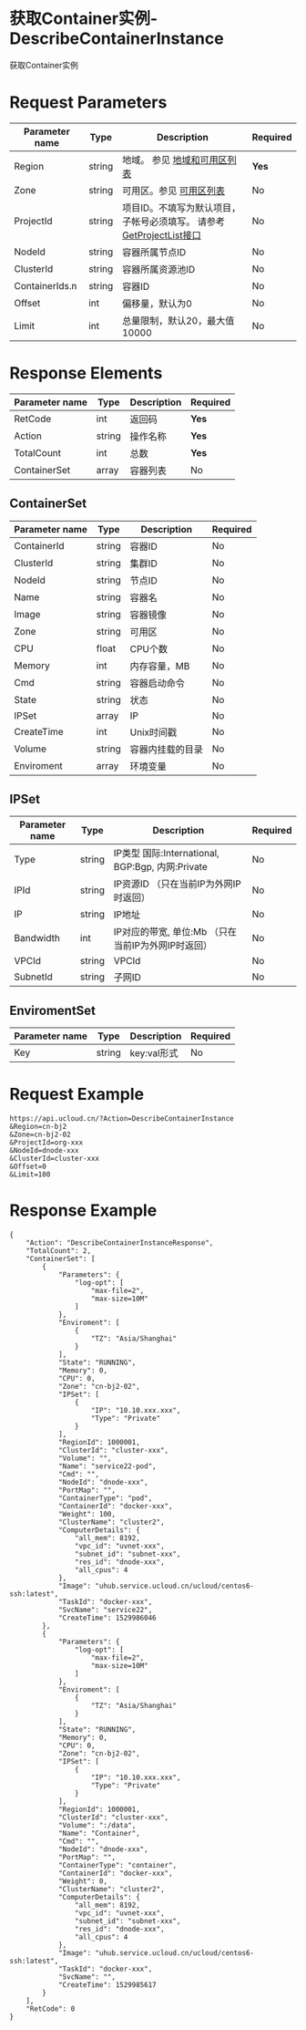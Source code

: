# 获取Container实例-DescribeContainerInstance

获取Container实例

# Request Parameters
|Parameter name|Type|Description|Required|
|---|---|---|---|
|Region|string|地域。 参见 [地域和可用区列表](api/summary/regionlist)|**Yes**|
|Zone|string|可用区。参见 [可用区列表](api/summary/regionlist)|No|
|ProjectId|string|项目ID。不填写为默认项目，子帐号必须填写。 请参考[GetProjectList接口](api/summary/get_project_list)|No|
|NodeId|string|容器所属节点ID|No|
|ClusterId|string|容器所属资源池ID|No|
|ContainerIds.n|string|容器ID|No|
|Offset|int|偏移量，默认为0|No|
|Limit|int|总量限制，默认20，最大值10000|No|

# Response Elements
|Parameter name|Type|Description|Required|
|---|---|---|---|
|RetCode|int|返回码|**Yes**|
|Action|string|操作名称|**Yes**|
|TotalCount|int|总数|**Yes**|
|ContainerSet|array|容器列表|No|

## ContainerSet
|Parameter name|Type|Description|Required|
|---|---|---|---|
|ContainerId|string|容器ID|No|
|ClusterId|string|集群ID|No|
|NodeId|string|节点ID|No|
|Name|string|容器名|No|
|Image|string|容器镜像|No|
|Zone|string|可用区|No|
|CPU|float|CPU个数|No|
|Memory|int|内存容量，MB|No|
|Cmd|string|容器启动命令|No|
|State|string|状态|No|
|IPSet|array|IP|No|
|CreateTime|int|Unix时间戳|No|
|Volume|string|容器内挂载的目录|No|
|Enviroment|array|环境变量|No|

## IPSet
|Parameter name|Type|Description|Required|
|---|---|---|---|
|Type|string|IP类型  国际:International, BGP:Bgp, 内网:Private|No|
|IPId|string|IP资源ID  （只在当前IP为外网IP时返回）|No|
|IP|string|IP地址|No|
|Bandwidth|int|IP对应的带宽, 单位:Mb （只在当前IP为外网IP时返回）|No|
|VPCId|string|VPCId|No|
|SubnetId|string|子网ID|No|

## EnviromentSet
|Parameter name|Type|Description|Required|
|---|---|---|---|
|Key|string|key:val形式|No|

# Request Example
```
https://api.ucloud.cn/?Action=DescribeContainerInstance
&Region=cn-bj2
&Zone=cn-bj2-02
&ProjectId=org-xxx
&NodeId=dnode-xxx
&ClusterId=cluster-xxx
&Offset=0
&Limit=100
```

# Response Example
```
{
    "Action": "DescribeContainerInstanceResponse", 
    "TotalCount": 2, 
    "ContainerSet": [
        {
            "Parameters": {
                "log-opt": [
                    "max-file=2", 
                    "max-size=10M"
                ]
            }, 
            "Enviroment": [
                {
                    "TZ": "Asia/Shanghai"
                }
            ], 
            "State": "RUNNING", 
            "Memory": 0, 
            "CPU": 0, 
            "Zone": "cn-bj2-02", 
            "IPSet": [
                {
                    "IP": "10.10.xxx.xxx", 
                    "Type": "Private"
                }
            ], 
            "RegionId": 1000001, 
            "ClusterId": "cluster-xxx", 
            "Volume": "", 
            "Name": "service22-pod", 
            "Cmd": "", 
            "NodeId": "dnode-xxx", 
            "PortMap": "", 
            "ContainerType": "pod", 
            "ContainerId": "docker-xxx", 
            "Weight": 100, 
            "ClusterName": "cluster2", 
            "ComputerDetails": {
                "all_mem": 8192, 
                "vpc_id": "uvnet-xxx", 
                "subnet_id": "subnet-xxx", 
                "res_id": "dnode-xxx", 
                "all_cpus": 4
            }, 
            "Image": "uhub.service.ucloud.cn/ucloud/centos6-ssh:latest", 
            "TaskId": "docker-xxx", 
            "SvcName": "service22", 
            "CreateTime": 1529986046
        }, 
        {
            "Parameters": {
                "log-opt": [
                    "max-file=2", 
                    "max-size=10M"
                ]
            }, 
            "Enviroment": [
                {
                    "TZ": "Asia/Shanghai"
                }
            ], 
            "State": "RUNNING", 
            "Memory": 0, 
            "CPU": 0, 
            "Zone": "cn-bj2-02", 
            "IPSet": [
                {
                    "IP": "10.10.xxx.xxx", 
                    "Type": "Private"
                }
            ], 
            "RegionId": 1000001, 
            "ClusterId": "cluster-xxx", 
            "Volume": ":/data", 
            "Name": "Container", 
            "Cmd": "", 
            "NodeId": "dnode-xxx", 
            "PortMap": "", 
            "ContainerType": "container", 
            "ContainerId": "docker-xxx", 
            "Weight": 0, 
            "ClusterName": "cluster2", 
            "ComputerDetails": {
                "all_mem": 8192, 
                "vpc_id": "uvnet-xxx", 
                "subnet_id": "subnet-xxx", 
                "res_id": "dnode-xxx", 
                "all_cpus": 4
            }, 
            "Image": "uhub.service.ucloud.cn/ucloud/centos6-ssh:latest", 
            "TaskId": "docker-xxx", 
            "SvcName": "", 
            "CreateTime": 1529985617
        }
    ], 
    "RetCode": 0
}
```

